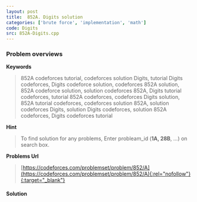 ```yaml
---
layout: post
title:  852A. Digits solution
categories: ['brute force', 'implementation', 'math']
code: Digits
src: 852A-Digits.cpp
---
```

### **Problem overviews**

**Keywords**
> 852A codeforces tutorial, codeforces solution Digits, tutorial Digits codeforces, Digits codeforce solution, codeforces 852A solution, 852A codeforce solution, solution codeforces 852A, Digits tutorial codeforces, tutorial 852A codeforces, codeforces Digits solution, 852A tutorial codeforces, codeforces solution 852A, solution codeforces Digits, solution Digits codeforces, solution 852A codeforces, Digits codeforces tutorial

**Hint**
> To find solution for any problems, Enter probleam_id (**1A, 28B**, ...) on search box. 

**Problems Url**
> [https://codeforces.com/problemset/problem/852/A](https://codeforces.com/problemset/problem/852/A){:rel="nofollow"}{:target="_blank"}

#### **Solution**



